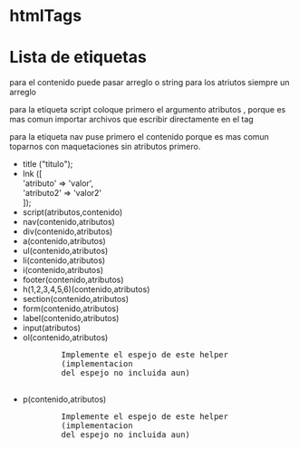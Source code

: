 # htmlTags

<h1>Lista de etiquetas</h1>

<p>
para el contenido puede pasar arreglo o string
para los atriutos siempre un arreglo
</p>

<p>
para la etiqueta script coloque primero 
el argumento atributos , porque es mas
comun importar archivos que escribir
directamente en el tag
</p>

<p>
para la etiqueta nav puse primero el contenido 
porque es mas comun toparnos con maquetaciones
sin atributos primero.
</p>

<ul>
    <li>title ("titulo");</li>
    <li>lnk ([<br>
        'atributo' => 'valor',<br>
        'atributo2' => 'valor2'<br>
    ]);</li>
    <li>script(atributos,contenido)</li>
    <li>nav(contenido,atributos)</li>
    <li>div(contenido,atributos)</li>
    <li>a(contenido,atributos)</li>
    <li>ul(contenido,atributos)</li>
    <li>li(contenido,atributos)</li>
    <li>i(contenido,atributos)</li>
    <li>footer(contenido,atributos)</li>
    <li>h(1,2,3,4,5,6)(contenido,atributos)</li>
    <li>section(contenido,atributos)</li>
    <li>form(contenido,atributos)</li>
    <li>label(contenido,atributos)</li>
    <li>input(atributos)</li>
    <li>
    ol(contenido,atributos)
        <div>
        <pre>
        Implemente el espejo de este helper
        (implementacion 
        del espejo no incluida aun)
        </pre>
        </div>
    </li>
    <li>
    p(contenido,atributos)
        <div>
        <pre>
        Implemente el espejo de este helper
        (implementacion 
        del espejo no incluida aun)
        </pre>
        </div>
    </li>
</ul>